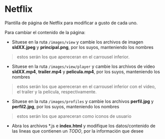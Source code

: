 # Netflix
Plantilla de página de Netflix para modificar a gusto de cada uno.

Para cambiar el contenido de la página:
* Situese en la ruta `/images/view` y cambie los archivos de imagen **sldXX.jpeg** y **principal.png**, por los suyos, manteniendo los nombres
> estos serán los que apereceran en el carrousel inferior.
* Situese en la ruta `/images/view/player` y cambie los archivos de video **sldXX.mp4**, **trailer.mp4** y **pelicula.mp4**, por los suyos, manteniendo los nombres
> estos serán los que apereceran en el carrousel inferior con el video, el trailer y la pelicula, respectivamente.
* Situese en la ruta `/images/profiles` y cambie los archivos **perfil.jpg** y **perfil2.jpg**, por los suyos, manteniendo los nombres
> estos serán los que apareceran como iconos de usuario
* Abra los archivos \*.js e **index.html** y modifique los datos/contenido de las lineas que contienen un *TODO*, por la información que desee
